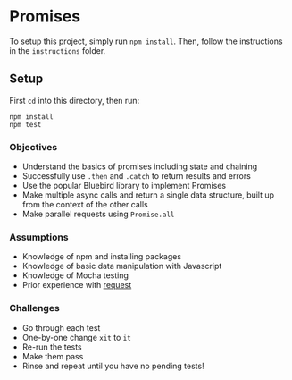 # Promises

To setup this project, simply run `npm install`. Then, follow the instructions in the `instructions` folder.

## Setup

First `cd` into this directory, then run:

```
npm install
npm test
```

### Objectives

* Understand the basics of promises including state and chaining
* Successfully use `.then` and `.catch` to return results and errors
* Use the popular Bluebird library to implement Promises
* Make multiple async calls and return a single data structure, built up from the context of the other calls
* Make parallel requests using `Promise.all`

### Assumptions

* Knowledge of npm and installing packages
* Knowledge of basic data manipulation with Javascript
* Knowledge of Mocha testing
* Prior experience with [request](https://github.com/request/request)

### Challenges

- Go through each test
- One-by-one change `xit` to `it`
- Re-run the tests
- Make them pass
- Rinse and repeat until you have no pending tests!
